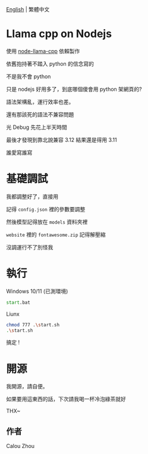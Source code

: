 [English](readme_EN.md) | 繁體中文

# Llama cpp on Nodejs

使用 [node-llama-cpp](https://github.com/withcatai/node-llama-cpp) 依賴製作

依舊抱持著不踏入 python 的信念寫的

不是我不會 python

只是 nodejs 好用多了，到底哪個傻會用 python 架網頁的?

語法架構亂，運行效率也差。

還有那該死的語法不兼容問題

光 Debug 先花上半天時間

最後才發現到靠北說兼容 3.12 結果還是得用 3.11

誰愛寫誰寫

# 基礎調試

我都調整好了，直接用

記得 `config.json` 裡的參數要調整

然後模型記得放在 `models` 資料夾裡

`website` 裡的 `fontawesome.zip` 記得解壓縮

沒調運行不了別怪我

# 執行

Windows 10/11 (已測環境)
```bat
start.bat
```

Liunx
```sh
chmod 777 .\start.sh
.\start.sh
```

搞定 !

# 開源

我開源，請自便。

如果要用這東西的話，下次請我喝一杯冷泡綠茶就好

THX~

## 作者

Calou Zhou
